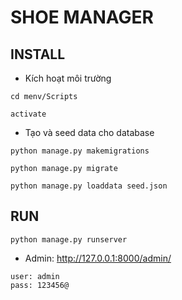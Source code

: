 # SHOE MANAGER

## INSTALL
- Kích hoạt môi trường
```buildoutcfg
cd menv/Scripts

activate
```
- Tạo và seed data cho database
```buildoutcfg
python manage.py makemigrations

python manage.py migrate
```

```buildoutcfg
python manage.py loaddata seed.json
```

## RUN

```buildoutcfg
python manage.py runserver
```
- Admin: http://127.0.0.1:8000/admin/
```buildoutcfg
user: admin
pass: 123456@
```